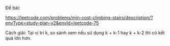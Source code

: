 Đề bài:

https://leetcode.com/problems/min-cost-climbing-stairs/description/?envType=study-plan-v2&envId=leetcode-75

Cách giải:
Tại vị trí k, so sánh xem nếu sử dụng k + k-1 hay k + k-2 thì có kết quả lớn hơn. 